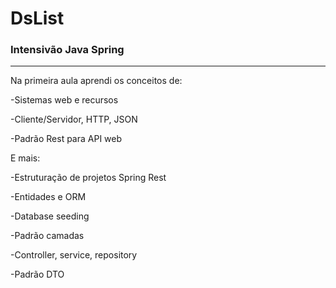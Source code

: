 # DsList
<h3>Intensivão Java Spring</h3>

---

Na primeira aula aprendi os conceitos de:

-Sistemas web e recursos

-Cliente/Servidor, HTTP, JSON

-Padrão Rest para API web


E mais:

-Estruturação de projetos Spring Rest

-Entidades e ORM

-Database seeding

-Padrão camadas

-Controller, service, repository

-Padrão DTO


